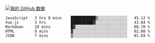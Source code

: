 [![我的 GitHub 数据](https://github-readme-stats.vercel.app/api?username=unbrain&?theme=dark)]()

<!--START_SECTION:waka-->
```text
JavaScript   3 hrs 8 mins    ███████████▒░░░░░░░░░░░░░   45.12 % 
Vue.js       3 hrs           ██████████▓░░░░░░░░░░░░░░   43.04 % 
Markdown     28 mins         █▓░░░░░░░░░░░░░░░░░░░░░░░   06.70 % 
HTML         8 mins          ▓░░░░░░░░░░░░░░░░░░░░░░░░   02.08 % 
JSON         7 mins          ▒░░░░░░░░░░░░░░░░░░░░░░░░   01.69 % 
```
<!--END_SECTION:waka-->
